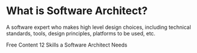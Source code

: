 # What is Software Architect?

A software expert who makes high level design choices, including technical standards, tools, design principles, platforms to be used, etc.

<ResourceGroupTitle>Free Content</ResourceGroupTitle>
<BadgeLink colorScheme='yellow' badgeText='Read' href='https://www.redhat.com/architect/what-is-software-architect'>12 Skills a Software Architect Needs</BadgeLink>

